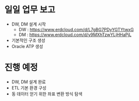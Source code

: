 # 일일 업무 보고
- DW, DM 설계 시작
    - DW : https://www.erdcloud.com/d/L7gBG7PDyYGTYtwxG
    - DM : https://www.erdcloud.com/d/y9MXhTzwYLjHHaPjL
- 기본적인 구조 생성
- Oracle ATP 생성

# 진행 예정
- DW, DM 설계 완료
- ETL 기본 환경 구성
- 동 데이터 얻기 위한 좌표 변환 방식 탐색